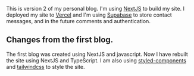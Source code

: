 This is version 2 of my personal blog. I'm using [NextJS](https://nextjs.org/) to build my site. I deployed my site to [Vercel](https://vercel.com/) and I'm using [Supabase](https://supabase.com/) to store contact messages, and in the future comments and authentication.

## Changes from the first blog.

The first blog was created using NextJS and javascript. Now I have rebuilt the site using NextJS and TypeScript. I am also using [styled-components](https://www.styled-components.com/) and [tailwindcss](https://tailwindcss.com/) to style the site.
